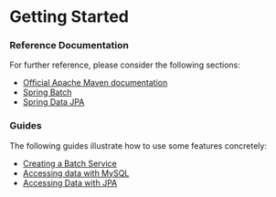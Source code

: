 # Getting Started

### Reference Documentation
For further reference, please consider the following sections:

* [Official Apache Maven documentation](https://maven.apache.org/guides/index.html)
* [Spring Batch](https://docs.spring.io/spring-boot/docs/{bootVersion}/reference/htmlsingle/#howto-batch-applications)
* [Spring Data JPA](https://docs.spring.io/spring-boot/docs/{bootVersion}/reference/htmlsingle/#boot-features-jpa-and-spring-data)

### Guides
The following guides illustrate how to use some features concretely:

* [Creating a Batch Service](https://spring.io/guides/gs/batch-processing/)
* [Accessing data with MySQL](https://spring.io/guides/gs/accessing-data-mysql/)
* [Accessing Data with JPA](https://spring.io/guides/gs/accessing-data-jpa/)

